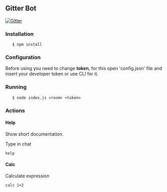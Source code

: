 ## Gitter Bot
[![Gitter](https://badges.gitter.im/Join%20Chat.svg)](https://gitter.im/katmai7/gitter-bot?utm_source=badge&utm_medium=badge&utm_campaign=pr-badge)

### Installation

```
   $ npm install 
```

### Configuration

Before using you need to change **token**, for this open 'config.json' file and insert your developer token or use CLI for it. 


### Running

```
   $ node index.js <room> <token>
```

### Actions

#### Help
Show short documentation.

Type in chat 
```
help
```


#### Calc
Calculate expression

```
calc 1+2
```
